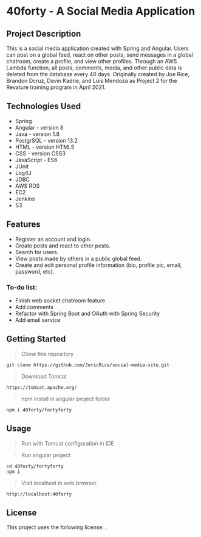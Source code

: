 # 40forty - A Social Media Application

## Project Description

This is a social media application created with Spring and Angular. Users can post on a global feed, react on other posts, send messages in a global chatroom, create a profile, and view other profiles. Through an AWS Lambda function, all posts, comments, media, and other public data is deleted from the database every 40 days. Originally created by Joe Rice, Brandon Dcruz, Devin Kadrie, and Luis Mendoza as Project 2 for the Revature training program in April 2021.

## Technologies Used

- Spring
- Angular - version 8
- Java - version 1.8
- PostgrSQL - version 13.2
- HTML - version HTML5
- CSS - version CSS3
- JavaScript - ES6
- JUnit
- Log4J
- JDBC
- AWS RDS
- EC2
- Jenkins
- S3

## Features

- Register an account and login.
- Create posts and react to other posts.
- Search for users.
- View posts made by others in a public global feed.
- Create and edit personal profile information (bio, profile pic, email, password, etc).

### To-do list:

- Finish web socket chatroom feature
- Add comments
- Refactor with Spring Boot and OAuth with Spring Security
- Add email service

## Getting Started
   
> Clone this repository
```
git clone https://github.com/JericRice/social-media-site.git
```

> Download Tomcat
```
https://tomcat.apache.org/
```

> npm install in angular project folder
```
npm i 40forty/fortyforty
```

## **Usage**


> Run with Tomcat configuration in IDE

> Run angular project
```
cd 40forty/fortyforty
npm i
```

> Visit localhost in web browser
```
http://localhost:40forty
```

## **License**

This project uses the following license: [<The MIT License>](https://www.mit.edu/~amini/LICENSE.md).
